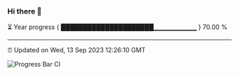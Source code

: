 ### Hi there 👋

⏳ Year progress { █████████████████████▁▁▁▁▁▁▁▁▁ } 70.00 %

---

⏰ Updated on Wed, 13 Sep 2023 12:26:10 GMT

![Progress Bar CI](https://github.com/liununu/liununu/workflows/Progress%20Bar%20CI/badge.svg)
